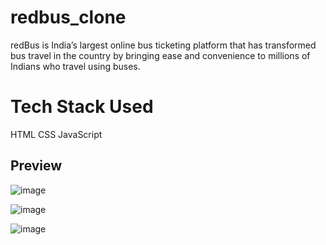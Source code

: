 # redbus_clone
 redBus is India’s largest online bus ticketing platform that has transformed bus travel in the country by bringing ease and convenience to millions of Indians who travel using buses.

# Tech Stack Used
HTML
CSS
JavaScript
 
## Preview

![image](https://github.com/a-jha-06/redbus_clone/assets/106396122/dc0423cd-c773-4761-ab1f-582c3cbd4033)

![image](https://github.com/a-jha-06/redbus_clone/assets/106396122/ef48bba6-1de3-46a4-a7ac-0a842a3724cd)

![image](https://github.com/a-jha-06/redbus_clone/assets/106396122/b0f70a4f-bda5-41d2-9386-ea9c0fa2d3d7)

